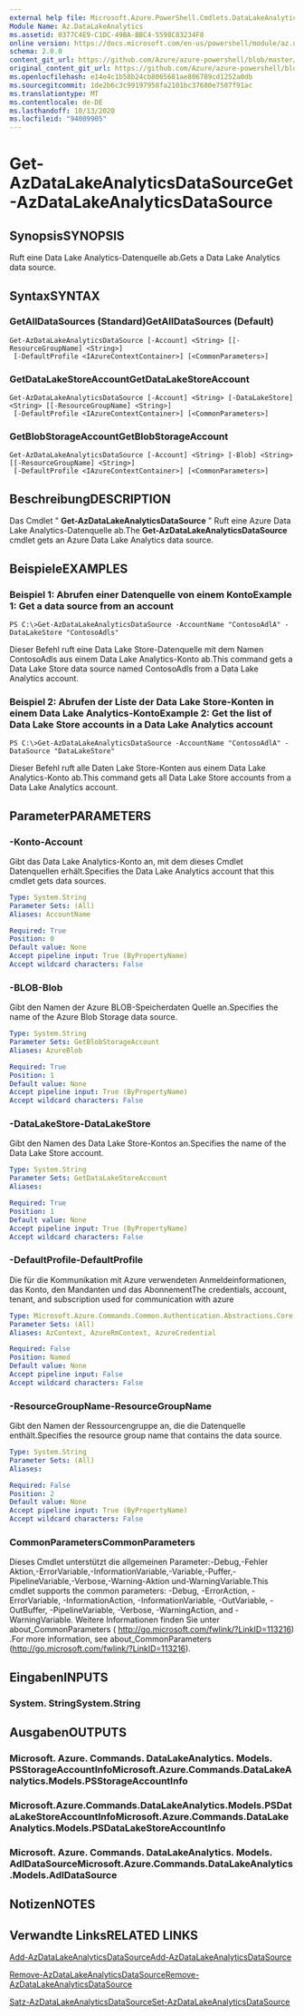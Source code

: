 ```yaml
---
external help file: Microsoft.Azure.PowerShell.Cmdlets.DataLakeAnalytics.dll-Help.xml
Module Name: Az.DataLakeAnalytics
ms.assetid: 0377C4E9-C1DC-49BA-BBC4-5598C83234F8
online version: https://docs.microsoft.com/en-us/powershell/module/az.datalakeanalytics/get-azdatalakeanalyticsdatasource
schema: 2.0.0
content_git_url: https://github.com/Azure/azure-powershell/blob/master/src/DataLakeAnalytics/DataLakeAnalytics/help/Get-AzDataLakeAnalyticsDataSource.md
original_content_git_url: https://github.com/Azure/azure-powershell/blob/master/src/DataLakeAnalytics/DataLakeAnalytics/help/Get-AzDataLakeAnalyticsDataSource.md
ms.openlocfilehash: e14e4c1b58b24cb8065681ae806789cd1252a0db
ms.sourcegitcommit: 1de2b6c3c99197958fa2101bc37680e7507f91ac
ms.translationtype: MT
ms.contentlocale: de-DE
ms.lasthandoff: 10/13/2020
ms.locfileid: "94009905"
---
```

# <span data-ttu-id="0beae-101">Get-AzDataLakeAnalyticsDataSource</span><span class="sxs-lookup"><span data-stu-id="0beae-101">Get-AzDataLakeAnalyticsDataSource</span></span>

## <span data-ttu-id="0beae-102">Synopsis</span><span class="sxs-lookup"><span data-stu-id="0beae-102">SYNOPSIS</span></span>
<span data-ttu-id="0beae-103">Ruft eine Data Lake Analytics-Datenquelle ab.</span><span class="sxs-lookup"><span data-stu-id="0beae-103">Gets a Data Lake Analytics data source.</span></span>

## <span data-ttu-id="0beae-104">Syntax</span><span class="sxs-lookup"><span data-stu-id="0beae-104">SYNTAX</span></span>

### <span data-ttu-id="0beae-105">GetAllDataSources (Standard)</span><span class="sxs-lookup"><span data-stu-id="0beae-105">GetAllDataSources (Default)</span></span>
```
Get-AzDataLakeAnalyticsDataSource [-Account] <String> [[-ResourceGroupName] <String>]
 [-DefaultProfile <IAzureContextContainer>] [<CommonParameters>]
```

### <span data-ttu-id="0beae-106">GetDataLakeStoreAccount</span><span class="sxs-lookup"><span data-stu-id="0beae-106">GetDataLakeStoreAccount</span></span>
```
Get-AzDataLakeAnalyticsDataSource [-Account] <String> [-DataLakeStore] <String> [[-ResourceGroupName] <String>]
 [-DefaultProfile <IAzureContextContainer>] [<CommonParameters>]
```

### <span data-ttu-id="0beae-107">GetBlobStorageAccount</span><span class="sxs-lookup"><span data-stu-id="0beae-107">GetBlobStorageAccount</span></span>
```
Get-AzDataLakeAnalyticsDataSource [-Account] <String> [-Blob] <String> [[-ResourceGroupName] <String>]
 [-DefaultProfile <IAzureContextContainer>] [<CommonParameters>]
```

## <span data-ttu-id="0beae-108">Beschreibung</span><span class="sxs-lookup"><span data-stu-id="0beae-108">DESCRIPTION</span></span>
<span data-ttu-id="0beae-109">Das Cmdlet " **Get-AzDataLakeAnalyticsDataSource** " Ruft eine Azure Data Lake Analytics-Datenquelle ab.</span><span class="sxs-lookup"><span data-stu-id="0beae-109">The **Get-AzDataLakeAnalyticsDataSource** cmdlet gets an Azure Data Lake Analytics data source.</span></span>

## <span data-ttu-id="0beae-110">Beispiele</span><span class="sxs-lookup"><span data-stu-id="0beae-110">EXAMPLES</span></span>

### <span data-ttu-id="0beae-111">Beispiel 1: Abrufen einer Datenquelle von einem Konto</span><span class="sxs-lookup"><span data-stu-id="0beae-111">Example 1: Get a data source from an account</span></span>
```
PS C:\>Get-AzDataLakeAnalyticsDataSource -AccountName "ContosoAdlA" -DataLakeStore "ContosoAdls"
```

<span data-ttu-id="0beae-112">Dieser Befehl ruft eine Data Lake Store-Datenquelle mit dem Namen ContosoAdls aus einem Data Lake Analytics-Konto ab.</span><span class="sxs-lookup"><span data-stu-id="0beae-112">This command gets a Data Lake Store data source named ContosoAdls from a Data Lake Analytics account.</span></span>

### <span data-ttu-id="0beae-113">Beispiel 2: Abrufen der Liste der Data Lake Store-Konten in einem Data Lake Analytics-Konto</span><span class="sxs-lookup"><span data-stu-id="0beae-113">Example 2: Get the list of Data Lake Store accounts in a Data Lake Analytics account</span></span>
```
PS C:\>Get-AzDataLakeAnalyticsDataSource -AccountName "ContosoAdlA" -DataSource "DataLakeStore"
```

<span data-ttu-id="0beae-114">Dieser Befehl ruft alle Daten Lake Store-Konten aus einem Data Lake Analytics-Konto ab.</span><span class="sxs-lookup"><span data-stu-id="0beae-114">This command gets all Data Lake Store accounts from a Data Lake Analytics account.</span></span>

## <span data-ttu-id="0beae-115">Parameter</span><span class="sxs-lookup"><span data-stu-id="0beae-115">PARAMETERS</span></span>

### <span data-ttu-id="0beae-116">-Konto</span><span class="sxs-lookup"><span data-stu-id="0beae-116">-Account</span></span>
<span data-ttu-id="0beae-117">Gibt das Data Lake Analytics-Konto an, mit dem dieses Cmdlet Datenquellen erhält.</span><span class="sxs-lookup"><span data-stu-id="0beae-117">Specifies the Data Lake Analytics account that this cmdlet gets data sources.</span></span>

```yaml
Type: System.String
Parameter Sets: (All)
Aliases: AccountName

Required: True
Position: 0
Default value: None
Accept pipeline input: True (ByPropertyName)
Accept wildcard characters: False
```

### <span data-ttu-id="0beae-118">-BLOB</span><span class="sxs-lookup"><span data-stu-id="0beae-118">-Blob</span></span>
<span data-ttu-id="0beae-119">Gibt den Namen der Azure BLOB-Speicherdaten Quelle an.</span><span class="sxs-lookup"><span data-stu-id="0beae-119">Specifies the name of the Azure Blob Storage data source.</span></span>

```yaml
Type: System.String
Parameter Sets: GetBlobStorageAccount
Aliases: AzureBlob

Required: True
Position: 1
Default value: None
Accept pipeline input: True (ByPropertyName)
Accept wildcard characters: False
```

### <span data-ttu-id="0beae-120">-DataLakeStore</span><span class="sxs-lookup"><span data-stu-id="0beae-120">-DataLakeStore</span></span>
<span data-ttu-id="0beae-121">Gibt den Namen des Data Lake Store-Kontos an.</span><span class="sxs-lookup"><span data-stu-id="0beae-121">Specifies the name of the Data Lake Store account.</span></span>

```yaml
Type: System.String
Parameter Sets: GetDataLakeStoreAccount
Aliases:

Required: True
Position: 1
Default value: None
Accept pipeline input: True (ByPropertyName)
Accept wildcard characters: False
```

### <span data-ttu-id="0beae-122">-DefaultProfile</span><span class="sxs-lookup"><span data-stu-id="0beae-122">-DefaultProfile</span></span>
<span data-ttu-id="0beae-123">Die für die Kommunikation mit Azure verwendeten Anmeldeinformationen, das Konto, den Mandanten und das Abonnement</span><span class="sxs-lookup"><span data-stu-id="0beae-123">The credentials, account, tenant, and subscription used for communication with azure</span></span>

```yaml
Type: Microsoft.Azure.Commands.Common.Authentication.Abstractions.Core.IAzureContextContainer
Parameter Sets: (All)
Aliases: AzContext, AzureRmContext, AzureCredential

Required: False
Position: Named
Default value: None
Accept pipeline input: False
Accept wildcard characters: False
```

### <span data-ttu-id="0beae-124">-ResourceGroupName</span><span class="sxs-lookup"><span data-stu-id="0beae-124">-ResourceGroupName</span></span>
<span data-ttu-id="0beae-125">Gibt den Namen der Ressourcengruppe an, die die Datenquelle enthält.</span><span class="sxs-lookup"><span data-stu-id="0beae-125">Specifies the resource group name that contains the data source.</span></span>

```yaml
Type: System.String
Parameter Sets: (All)
Aliases:

Required: False
Position: 2
Default value: None
Accept pipeline input: True (ByPropertyName)
Accept wildcard characters: False
```

### <span data-ttu-id="0beae-126">CommonParameters</span><span class="sxs-lookup"><span data-stu-id="0beae-126">CommonParameters</span></span>
<span data-ttu-id="0beae-127">Dieses Cmdlet unterstützt die allgemeinen Parameter:-Debug,-Fehler Aktion,-ErrorVariable,-InformationVariable,-Variable,-Puffer,-PipelineVariable,-Verbose,-Warning-Aktion und-WarningVariable.</span><span class="sxs-lookup"><span data-stu-id="0beae-127">This cmdlet supports the common parameters: -Debug, -ErrorAction, -ErrorVariable, -InformationAction, -InformationVariable, -OutVariable, -OutBuffer, -PipelineVariable, -Verbose, -WarningAction, and -WarningVariable.</span></span> <span data-ttu-id="0beae-128">Weitere Informationen finden Sie unter about_CommonParameters ( http://go.microsoft.com/fwlink/?LinkID=113216) .</span><span class="sxs-lookup"><span data-stu-id="0beae-128">For more information, see about_CommonParameters (http://go.microsoft.com/fwlink/?LinkID=113216).</span></span>

## <span data-ttu-id="0beae-129">Eingaben</span><span class="sxs-lookup"><span data-stu-id="0beae-129">INPUTS</span></span>

### <span data-ttu-id="0beae-130">System. String</span><span class="sxs-lookup"><span data-stu-id="0beae-130">System.String</span></span>

## <span data-ttu-id="0beae-131">Ausgaben</span><span class="sxs-lookup"><span data-stu-id="0beae-131">OUTPUTS</span></span>

### <span data-ttu-id="0beae-132">Microsoft. Azure. Commands. DataLakeAnalytics. Models. PSStorageAccountInfo</span><span class="sxs-lookup"><span data-stu-id="0beae-132">Microsoft.Azure.Commands.DataLakeAnalytics.Models.PSStorageAccountInfo</span></span>

### <span data-ttu-id="0beae-133">Microsoft.Azure.Commands.DataLakeAnalytics.Models.PSDataLakeStoreAccountInfo</span><span class="sxs-lookup"><span data-stu-id="0beae-133">Microsoft.Azure.Commands.DataLakeAnalytics.Models.PSDataLakeStoreAccountInfo</span></span>

### <span data-ttu-id="0beae-134">Microsoft. Azure. Commands. DataLakeAnalytics. Models. AdlDataSource</span><span class="sxs-lookup"><span data-stu-id="0beae-134">Microsoft.Azure.Commands.DataLakeAnalytics.Models.AdlDataSource</span></span>

## <span data-ttu-id="0beae-135">Notizen</span><span class="sxs-lookup"><span data-stu-id="0beae-135">NOTES</span></span>

## <span data-ttu-id="0beae-136">Verwandte Links</span><span class="sxs-lookup"><span data-stu-id="0beae-136">RELATED LINKS</span></span>

[<span data-ttu-id="0beae-137">Add-AzDataLakeAnalyticsDataSource</span><span class="sxs-lookup"><span data-stu-id="0beae-137">Add-AzDataLakeAnalyticsDataSource</span></span>](./Add-AzDataLakeAnalyticsDataSource.md)

[<span data-ttu-id="0beae-138">Remove-AzDataLakeAnalyticsDataSource</span><span class="sxs-lookup"><span data-stu-id="0beae-138">Remove-AzDataLakeAnalyticsDataSource</span></span>](./Remove-AzDataLakeAnalyticsDataSource.md)

[<span data-ttu-id="0beae-139">Satz-AzDataLakeAnalyticsDataSource</span><span class="sxs-lookup"><span data-stu-id="0beae-139">Set-AzDataLakeAnalyticsDataSource</span></span>](./Set-AzDataLakeAnalyticsDataSource.md)


